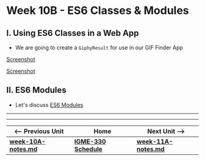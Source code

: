 # Week 10B - ES6 Classes & Modules

## I. Using ES6 Classes in a Web App

- We are going to create a `GiphyResult` for use in our GIF Finder App

[Screenshot](./_images/giphy-class-demo-1.png)

[Screenshot](./_images/giphy-class-demo-2.png)

## II. ES6 Modules 

- Let's discuss [ES6 Modules](https://github.com/tonethar/IGME-330-Master/blob/master/notes/ES6-modules-1.md)


<!--
## III. NodeJS
- How to set up NodeJS
- Consuming Web Services from a command-line Node.js app. See mycourses dropbox for the due dates:
  - [Node.js and Web Services - 1](https://github.com/tonethar/IGME-330-Master/blob/master/notes/node-and-web-services-1.md)
  - [Node.js and Web Services - 2](https://github.com/tonethar/IGME-330-Master/blob/master/notes/node-and-web-services-2.md)
-->


<hr><hr>

| <-- Previous Unit | Home | Next Unit -->
| --- | --- | --- 
| [**week-10A-notes.md**](week-10A-notes.md)     |  [**IGME-330 Schedule**](../schedule.md) | [**week-11A-notes.md**](week-11A-notes.md)
